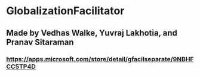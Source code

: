 # GlobalizationFacilitator
## Made by Vedhas Walke, Yuvraj Lakhotia, and Pranav Sitaraman
### https://apps.microsoft.com/store/detail/gfacilseparate/9NBHFCC5TP4D